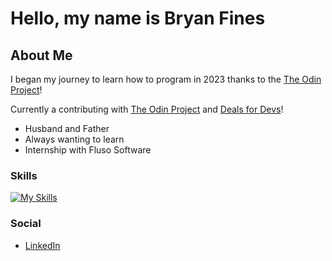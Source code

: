 # Hello, my name is Bryan Fines

## About Me

I began my journey to learn how to program in 2023 thanks to the [The Odin Project](https://www.theodinproject.com/)!

Currently a contributing with [The Odin Project](https://github.com/TheOdinProject) and [Deals for Devs](https://github.com/Learn-Build-Teach/deals-for-devs)!

- Husband and Father
- Always wanting to learn
- Internship with Fluso Software

### Skills

[![My Skills](https://skillicons.dev/icons?i=js,html,css,mongodb,py,ts,webpack,react,nodejs,express,jest,npm)](https://skillicons.dev)

### Social

- [LinkedIn](https://www.linkedin.com/in/bryan-fines-a44384270/)
